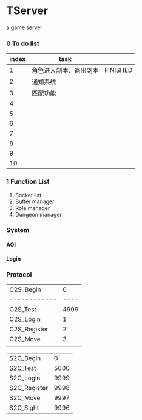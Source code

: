 TServer
=========
a game server

### 0 To do list

| index | task                   |          |
| ----- | ---------------------- | -------- |
| 1     | 角色进入副本、退出副本 | FINISHED |
| 2     | 通知系统               |          |
| 3     | 匹配功能               |          |
| 4     |                        |          |
| 5     |                        |          |
| 6     |                        |          |
| 7     |                        |          |
| 8     |                        |          |
| 9     |                        |          |
| 10    |                        |          |

### 1 Function List

1. Socket list
2. Buffer manager
3. Role manager
4. Dungeon manager

### System

#### AOI

#### Login

### Protocol

|              |      |
| ------------ | ---- |
| C2S_Begin    | 0    |
| ------------ | ---- |
| C2S_Test     | 4999 |
| C2S_Login    | 1    |
| C2S_Register | 2    |
| C2S_Move     | 3    |
|              |      |

|              |      |
| ------------ | ---- |
| S2C_Begin    | 0    |
| S2C_Test     | 5000 |
| S2C_Login    | 9999 |
| S2C_Register | 9998 |
| S2C_Move     | 9997 |
| S2C_Sight    | 9996 |
